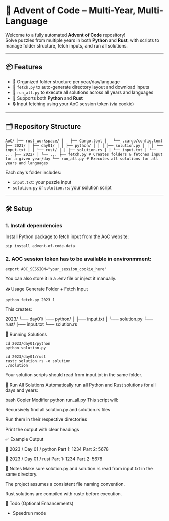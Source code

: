 # 🎄 Advent of Code – Multi-Year, Multi-Language

Welcome to a fully automated **Advent of Code** repository!  
Solve puzzles from multiple years in both **Python** and **Rust**, with scripts to manage folder structure, fetch inputs, and run all solutions.

---

## 📦 Features

- 📁 Organized folder structure per year/day/language  
- 🤖 `fetch.py` to auto-generate directory layout and download inputs  
- 🚀 `run_all.py` to execute all solutions across all years and languages  
- 🧪 Supports both **Python** and **Rust**  
- 🔒 Input fetching using your AoC session token (via cookie)

---

## 🗂️ Repository Structure
`
AoC/
├── rust_workspace/
│   ├── Cargo.toml
│   └── .cargo/config.toml
├── 2021/
│ ├── day01/
│ │ ├── python/
│ │ │ ├── solution.py
│ │ │ └── input.txt
│ │ └── rust/
│ │ ├── solution.rs
│ │ └── input.txt
│ └── ...
├── 2022/
│ └── ...
├── fetch.py # Creates folders & fetches input for a given year/day
└── run_all.py # Executes all solutions for all years and languages
`

Each day's folder includes:
- `input.txt`: your puzzle input  
- `solution.py` or `solution.rs`: your solution script

---

## 🛠️ Setup

### 1. Install dependencies

Install Python package to fetch input from the AoC website:

```bash
pip install advent-of-code-data
```

### 2. AOC session token has to be available in environmment:
```
export AOC_SESSION="your_session_cookie_here"
```
You can also store it in a .env file or inject it manually.

📥 Usage
Generate Folder + Fetch Input
```
python fetch.py 2023 1
```
This creates:

2023/
└── day01/
    ├── python/
    │   ├── input.txt
    │   └── solution.py
    └── rust/
        ├── input.txt
        └── solution.rs

🚀 Running Solutions
```
cd 2023/day01/python
python solution.py
```

```
cd 2023/day01/rust
rustc solution.rs -o solution
./solution
```

Your solution scripts should read from input.txt in the same folder.

🔁 Run All Solutions
Automatically run all Python and Rust solutions for all days and years:

bash
Copier
Modifier
python run_all.py
This script will:

Recursively find all solution.py and solution.rs files

Run them in their respective directories

Print the output with clear headings

✅ Example Output

📅 2023 / Day 01 / python
Part 1: 1234
Part 2: 5678

📅 2023 / Day 01 / rust
Part 1: 1234
Part 2: 5678

📌 Notes
Make sure solution.py and solution.rs read from input.txt in the same directory.

The project assumes a consistent file naming convention.

Rust solutions are compiled with rustc before execution.

🎯 Todo (Optional Enhancements)
 - Speedrun mode

